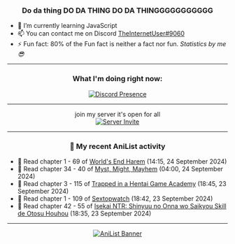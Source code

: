 <div align="center">

### Do da thing DO DA THING DO DA THINGGGGGGGGGGG
</div>

- 🌱 I’m currently learning JavaScript
- 📫 You can contact me on Discord [TheInternetUser#9060](https://discord.com/users/534117072796385300)
- ⚡ Fun fact: 80% of the Fun fact is neither a fact nor fun. _Statistics by me 😎_
<hr>

<div align="center">

### What I'm doing right now:
[![Discord Presence](https://lanyard.cnrad.dev/api/534117072796385300)](https://discord.com/users/534117072796385300)
<hr>

join my server it's open for all <br>
[![Server Invite](https://invidget.switchblade.xyz/bfYgVHxrSs)](https://discord.gg/bfYgVHxrSs)

<hr>
  
### 🌸 My recent AniList activity

</div>

<!-- ANILIST_ACTIVITY:start -->

-   📖 Read chapter 1 - 69 of [World's End Harem](https://anilist.co/manga/87260) (14:15, 24 September 2024)
-   📖 Read chapter 34 - 40 of [Myst, Might, Mayhem](https://anilist.co/manga/175946) (04:00, 24 September 2024)
-   📖 Read chapter 3 - 115 of [Trapped in a Hentai Game Academy](https://anilist.co/manga/151601) (18:45, 23 September 2024)
-   📖 Read chapter 1 - 109 of [Sextopwatch](https://anilist.co/manga/152411) (18:42, 23 September 2024)
-   📖 Read chapter 42 - 55 of [Isekai NTR: Shinyuu no Onna wo Saikyou Skill de Otosu Houhou](https://anilist.co/manga/115042) (18:35, 23 September 2024)

<!-- ANILIST_ACTIVITY:end -->
<hr>

<div align="center">

[![AniList Banner](https://img.anili.st/User/929966)](https://anilist.co/user/TheInternetUser)

<!-- ![Profile views](https://gpvc.arturio.dev/TheInternetUse7) Since 2023-01-09 -->
<br>


</div>
